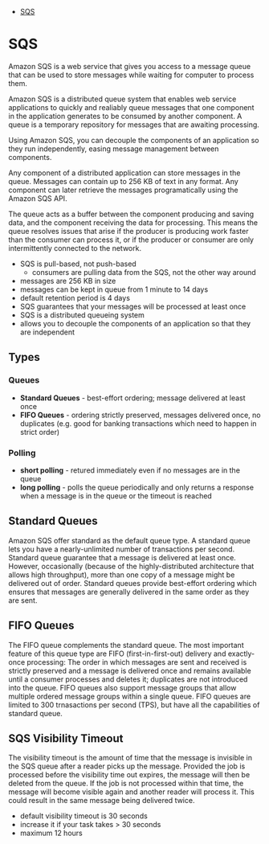 -   [SQS](#sqs)

# SQS

Amazon SQS is a web service that gives you access to a message queue that can be used to store messages while waiting for computer to process them.

Amazon SQS is a distributed queue system that enables web service applications to quickly and realiably queue messages that one component in the application generates to be consumed by another component. A queue is a temporary repository for messages that are awaiting processing.

Using Amazon SQS, you can decouple the components of an application so they run independently, easing message management between components.

Any component of a distributed application can store messages in the queue. Messages can contain up to 256 KB of text in any format. Any component can later retrieve the messages programatically using the Amazon SQS API.

The queue acts as a buffer between the component producing and saving data, and the component receiving the data for processing. This means the queue resolves issues that arise if the producer is producing work faster than the consumer can process it, or if the producer or consumer are only intermittently connected to the network.

-   SQS is pull-based, not push-based
    -   consumers are pulling data from the SQS, not the other way around
-   messages are 256 KB in size
-   messages can be kept in queue from 1 minute to 14 days
-   default retention period is 4 days
-   SQS guarantees that your messages will be processed at least once
-   SQS is a distributed queueing system
-   allows you to decouple the components of an application so that they are independent

## Types

### Queues

-   **Standard Queues** - best-effort ordering; message delivered at least once
-   **FIFO Queues** - ordering strictly preserved, messages delivered once, no duplicates (e.g. good for banking transactions which need to happen in strict order)

### Polling

-   **short polling** - retured immediately even if no messages are in the queue
-   **long polling** - polls the queue periodically and only returns a response when a message is in the queue or the timeout is reached

## Standard Queues

Amazon SQS offer standard as the default queue type. A standard queue lets you have a nearly-unlimited number of transactions per second. Standard queue guarantee that a message is delivered at least once. However, occasionally (because of the highly-distributed architecture that allows high throughput), more than one copy of a message might be delivered out of order. Standard queues provide best-effort ordering which ensures that messages are generally delivered in the same order as they are sent.

## FIFO Queues

The FIFO queue complements the standard queue. The most important feature of this queue type are FIFO (first-in-first-out) delivery and exactly-once processing: The order in which messages are sent and received is strictly preserved and a message is delivered once and remains available until a consumer processes and deletes it; duplicates are not introduced into the queue. FIFO queues also support message groups that allow multiple ordered message groups within a single queue. FIFO queues are limited to 300 trnasactions per second (TPS), but have all the capabilities of standard queue.

## SQS Visibility Timeout

The visibility timeout is the amount of time that the message is invisible in the SQS queue after a reader picks up the message. Provided the job is processed before the visibility time out expires, the message will then be deleted from the queue. If the job is not processed within that time, the message will become visible again and another reader will process it. This could result in the same message being delivered twice.

-   default visibility timeout is 30 seconds
-   increase it if your task takes > 30 seconds
-   maximum 12 hours
